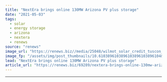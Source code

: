 ```yaml
---
title: "NextEra brings online 130MW Arizona PV plus storage"
date: "2021-05-03"
tags: 
  - solar
  - energy storage
  - arizona
  - nextera
  - renews
source: "renews"
image_url: "https://renews.biz//media/25048/wilmot_solar_credit_tuscon_electricjpeg.jpeg?mode=crop&width=770&heightratio=0.6103896103896103896103896104&slimmage=true"
image_fp: "/assets/img/post_thumbnails/10.6103896103896103896103896104&slimmage=true"
lead: "NextEra brings online 130MW Arizona PV plus storage"
article_url: "https://renews.biz/69289/nextera-brings-online-130mw-arizona-pv-plus-storage/"
---
```


---
